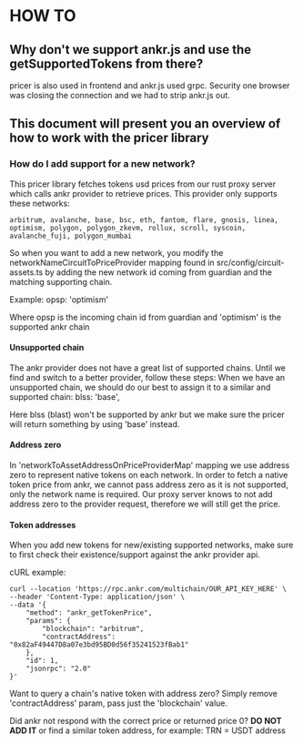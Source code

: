 # HOW TO

## Why don't we support ankr.js and use the getSupportedTokens from there?
pricer is also used in frontend and ankr.js used grpc.
Security one browser was closing the connection and we had to strip ankr.js out.

## This document will present you an overview of how to work with the pricer library


### How do I add support for a new network?
This pricer library fetches tokens usd prices from our rust proxy server which calls ankr provider to retrieve prices.
This provider only supports these networks:
```env
arbitrum, avalanche, base, bsc, eth, fantom, flare, gnosis, linea, optimism, polygon, polygon_zkevm, rollux, scroll, syscoin, avalanche_fuji, polygon_mumbai
```

So when you want to add a new network, you modify the networkNameCircuitToPriceProvider mapping found in src/config/circuit-assets.ts by adding the new network id coming from guardian and the matching supporting chain. 

Example: opsp: 'optimism'

Where opsp is the incoming chain id from guardian and 'optimism' is the supported ankr chain

#### Unsupported chain
The ankr provider does not have a great list of supported chains. Until we find and switch to a better provider, follow these steps:
When we have an unsupported chain, we should do our best to assign it to a similar and supported chain:
blss: 'base',

Here blss (blast) won't be supported by ankr but we make sure the pricer will return something by using 'base' instead.

#### Address zero
In 'networkToAssetAddressOnPriceProviderMap' mapping we use address zero to represent native tokens on each network.
In order to fetch a native token price from ankr, we cannot pass address zero as it is not supported, only the network name is required.
Our proxy server knows to not add address zero to the provider request, therefore we will still get the price.

#### Token addresses
When you add new tokens for new/existing supported networks, make sure to first check their existence/support against the ankr provider api.

cURL example:
```env
curl --location 'https://rpc.ankr.com/multichain/OUR_API_KEY_HERE' \
--header 'Content-Type: application/json' \
--data '{
    "method": "ankr_getTokenPrice",
    "params": {
        "blockchain": "arbitrum",
        "contractAddress": "0x82aF49447D8a07e3bd95BD0d56f35241523fBab1"
    },
    "id": 1,
    "jsonrpc": "2.0"
}'
```

Want to query a chain's native token with address zero? Simply remove 'contractAddress' param, pass just the 'blockchain' value.

Did ankr not respond with the correct price or returned price 0? **DO NOT ADD IT** or find a similar token address, for example: TRN = USDT address